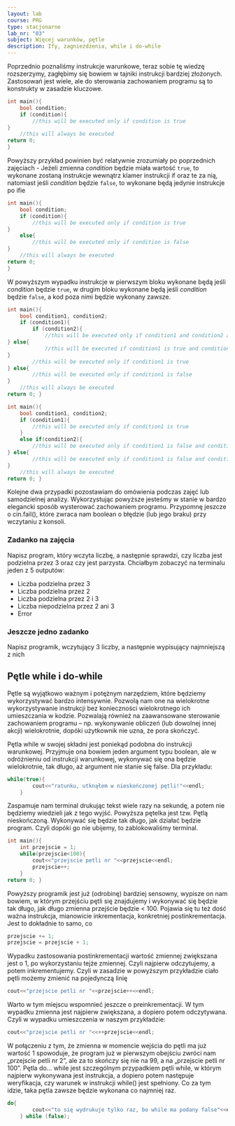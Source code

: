 ```yaml
---
layout: lab
course: PRG
type: stacjonarne
lab_nr: "03"
subject: Więcej warunków, pętle
description: Ify, zagnieżdżenia, while i do-while
---
```

Poprzednio poznaliśmy instrukcje warunkowe, teraz sobie tę wiedzę rozszerzymy, zagłębimy się bowiem w tajniki instrukcji bardziej złożonych. Zastosowań jest wiele, ale do sterowania zachowaniem programu są to konstrukty w zasadzie kluczowe.

```c++
int main(){
    bool condition;
    if (condition){
        //this will be executed only if condition is true
}
    //this will always be executed
return 0; 
}
```

Powyższy przykład powinien być relatywnie zrozumiały po poprzednich zajęciach - Jeżeli zmienna *condition* będzie miała wartość ```true```, to wykonane zostaną instrukcje wewnątrz klamer instrukcji if oraz te za nią, natomiast jeśli *condition* będzie ```false```, to wykonane będą jedynie instrukcje po ifie


```c++
int main(){
    bool condition;
    if (condition){
        //this will be executed only if condition is true
}
    else{
        //this will be executed only if condition is false
}
    //this will always be executed
return 0; 
}
```

W powyższym wypadku instrukcje w pierwszym bloku wykonane będą jeśli *condition* będzie ```true```, w drugim bloku wykonane będą jeśli *condition* będzie ```false```, a kod poza nimi będzie wykonany zawsze.


```c++
int main(){
    bool condition1, condition2;
    if (condition1){
        if (condition2){
            //this will be executed only if condition1 and condition2 are true
} else{
            //this will be executed if condition1 is true and condition2 is false
}
        //this will be executed only if condition1 is true
} else{
        //this will be executed only if condition1 is false
}
    //this will always be executed
return 0; }
```

```c++
int main(){
    bool condition1, condition2;
    if (condition1){
        //this will be executed only if condition1 is true
    }
    else if(condition2){
        //this will be executed only if condition1 is false and condition2 is true
} else{
        //this will be executed only if condition1 is false and condition2 is false
}
    //this will always be executed
return 0; }
```

Kolejne dwa przypadki pozostawiam do omówienia podczas zajęć lub samodzielnej analizy. Wykorzystując powyższe jesteśmy w stanie w bardzo elegancki sposób wysterować zachowaniem programu. Przypomnę jeszcze o cin.fail(), które zwraca nam boolean o błędzie (lub jego braku) przy wczytaniu z konsoli.

### Zadanko na zajęcia
Napisz program, który wczyta liczbę, a następnie sprawdzi, czy liczba jest podzielna przez 3 oraz czy jest parzysta. Chciałbym zobaczyć na terminalu jeden z 5 outputów:
- Liczba podzielna przez 3
- Liczba podzielna przez 2
- Liczba podzielna przez 2 i 3
- Liczba niepodzielna przez 2 ani 3
- Error

### Jeszcze jedno zadanko
Napisz programik, wczytujący 3 liczby, a następnie wypisujący najmniejszą z nich

## Pętle while i do-while

Pętle są wyjątkowo ważnym i potężnym narzędziem, które będziemy wykorzystywać bardzo intensywnie. Pozwolą nam one na wielokrotne wykorzystywanie instrukcji bez konieczności wielokrotnego ich umieszczania w kodzie. Pozwalają również na zaawansowane sterowanie zachowaniem programu – np. wykonywanie obliczeń (lub dowolnej innej akcji) wielokrotnie, dopóki użytkownik nie uzna, że pora skończyć.

Pętla while w swojej składni jest poniekąd podobna do instrukcji warunkowej. Przyjmuje ona bowiem jeden argument typu boolean, ale w odróżnieniu od instrukcji warunkowej, wykonywać się ona będzie wielokrotnie, tak długo, aż argument nie stanie się false. Dla przykładu:

```c++
while(true){
        cout<<"ratunku, utknąłem w nieskończonej pętli!"<<endl;
    }
```

Zaspamuje nam terminal drukując tekst wiele razy na sekundę, a potem nie będziemy wiedzieli jak z tego wyjść. 
Powyższa pętelka jest tzw. Pętlą nieskończoną. Wykonywać się będzie tak długo, jak działać będzie program. Czyli dopóki go nie ubijemy, to zablokowaliśmy terminal.

```c++
int main(){
    int przejscie = 1;
    while(przejscie<100){
        cout<<"przejscie petli nr "<<przejscie<<endl;
        przejscie++;
    }
return 0; }
```

Powyższy programik jest już (odrobinę) bardziej sensowny, wypisze on nam bowiem, w którym przejściu pętli się znajdujemy i wykonywać się będzie tak długo, jak długo zmienna przejście będzie < 100. Pojawia się tu też dość ważna instrukcja, mianowicie inkrementacja, konkretniej postinkrementacja. Jest to dokładnie to samo, co

```c++
przejscie += 1;
przejscie = przejscie + 1;
```

Wypadku zastosowania postinkrementacji wartość zmiennej zwiększana jest o 1, po wykorzystaniu tejże zmiennej. Czyli najpierw odczytujemy, a potem inkrementujemy. Czyli w zasadzie w powyższym przykładzie ciało pętli możemy zmienić na pojedynczą linię

```c++
cout<<"przejscie petli nr "<<przejscie++<<endl;
```


Warto w tym miejscu wspomnieć jeszcze o preinkrementacji. W tym wypadku zmienna jest najpierw zwiększana, a dopiero potem odczytywana. Czyli w wypadku umieszczenia w naszym przykładzie:

```c++
cout<<"przejscie petli nr "<<++przejscie<<endl;
```

W połączeniu z tym, że zmienna w momencie wejścia do pętli ma już wartość 1 spowoduje, że program już w pierwszym obejściu zwróci nam „przejscie petli nr 2”, ale za to skończy się nie na 99, a na „przejscie petli nr 100”.
Pętla do... while jest szczególnym przypadkiem pętli while, w którym najpierw wykonywana jest instrukcja, a dopiero potem następuje weryfikacja, czy warunek w instrukcji while() jest spełniony. Co za tym idzie, taka pętla zawsze będzie wykonana co najmniej raz.

```c++
do{
        cout<<"to się wydrukuje tylko raz, bo while ma podany false"<<endl;
    } while (false);
```

